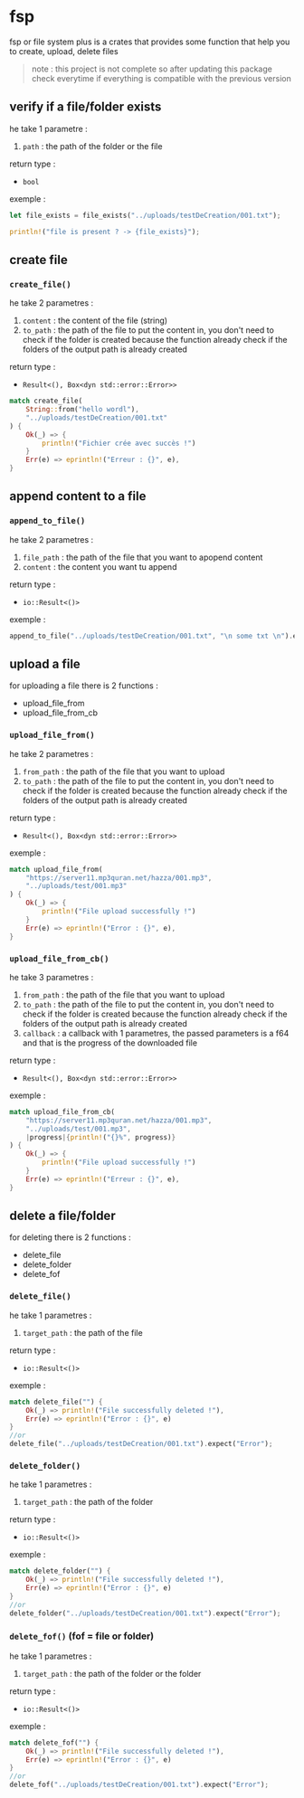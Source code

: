 # fsp

fsp or file system plus is a crates that provides some function that help you to create, upload, delete files

> note : this project is not complete so after updating this package check everytime if everything is compatible with the previous version

## verify if a file/folder exists

he take 1 parametre :

1. `path` : the path of the folder or the file

return type :

* `bool`

exemple :

```rust
let file_exists = file_exists("../uploads/testDeCreation/001.txt");

println!("file is present ? -> {file_exists}");
```

## create file

### `create_file()`

he take 2 parametres :

1. `content` : the content of the file (string)
2. `to_path` : the path of the file to put the content in, you don't need to check if the folder is created because the function already check if  the folders of the output path is already created

return type :

* `Result<(), Box<dyn std::error::Error>>`

```rust
match create_file(
    String::from("hello wordl"),
    "../uploads/testDeCreation/001.txt"
) {
    Ok(_) => {
        println!("Fichier crée avec succès !")
    }
    Err(e) => eprintln!("Erreur : {}", e),
}
```

## append content to a file

### `append_to_file()`

he take 2 parametres :

1. `file_path` : the path of the file that you want to apopend content
2. `content` : the content you want tu append

return type :

* `io::Result<()>`

exemple :

```rust
append_to_file("../uploads/testDeCreation/001.txt", "\n some txt \n").expect("Error");
```

## upload a file

for uploading a file there is 2 functions :

- upload_file_from
- upload_file_from_cb

### `upload_file_from()`

he take 2 parametres :

1. `from_path` : the path of the file that you want to upload
2. `to_path` : the path of the file to put the content in, you don't need to check if the folder is created because the function already check if  the folders of the output path is already created

return type :

* `Result<(), Box<dyn std::error::Error>>`

exemple :

```rust
match upload_file_from(
    "https://server11.mp3quran.net/hazza/001.mp3",
    "../uploads/test/001.mp3"
) {
    Ok(_) => {
        println!("File upload successfully !")
    }
    Err(e) => eprintln!("Error : {}", e),
}
```

### `upload_file_from_cb()`

he take 3 parametres :

1. `from_path` : the path of the file that you want to upload
2. `to_path` : the path of the file to put the content in, you don't need to check if the folder is created because the function already check if  the folders of the output path is already created
3. `callback` : a callback with 1 parametres, the passed parameters is a f64 and that is the progress of the downloaded file

return type :

* `Result<(), Box<dyn std::error::Error>>`

exemple :

```rust
match upload_file_from_cb(
    "https://server11.mp3quran.net/hazza/001.mp3",
    "../uploads/test/001.mp3",
    |progress|{println!("{}%", progress)}
) {
    Ok(_) => {
        println!("File upload successfully !")
    }
    Err(e) => eprintln!("Erreur : {}", e),
}
```

## delete a file/folder

for deleting there is 2 functions :

- delete_file
- delete_folder
- delete_fof

### `delete_file()`

he take 1 parametres :

1. `target_path` : the path of the file

return type :

* `io::Result<()>`

exemple :

```rust
match delete_file("") {
    Ok(_) => println!("File successfully deleted !"), 
    Err(e) => eprintln!("Error : {}", e) 
}
//or
delete_file("../uploads/testDeCreation/001.txt").expect("Error");
```

### `delete_folder()`

he take 1 parametres :

1. `target_path` : the path of the folder

return type :

* `io::Result<()>`

exemple :

```rust
match delete_folder("") {
    Ok(_) => println!("File successfully deleted !"), 
    Err(e) => eprintln!("Error : {}", e) 
}
//or
delete_folder("../uploads/testDeCreation/001.txt").expect("Error");
```

### `delete_fof()` (fof = file or folder)

he take 1 parametres :

1. `target_path` : the path of the folder or the folder

return type :

* `io::Result<()>`

exemple :

```rust
match delete_fof("") {
    Ok(_) => println!("File successfully deleted !"), 
    Err(e) => eprintln!("Error : {}", e) 
}
//or
delete_fof("../uploads/testDeCreation/001.txt").expect("Error");
```
